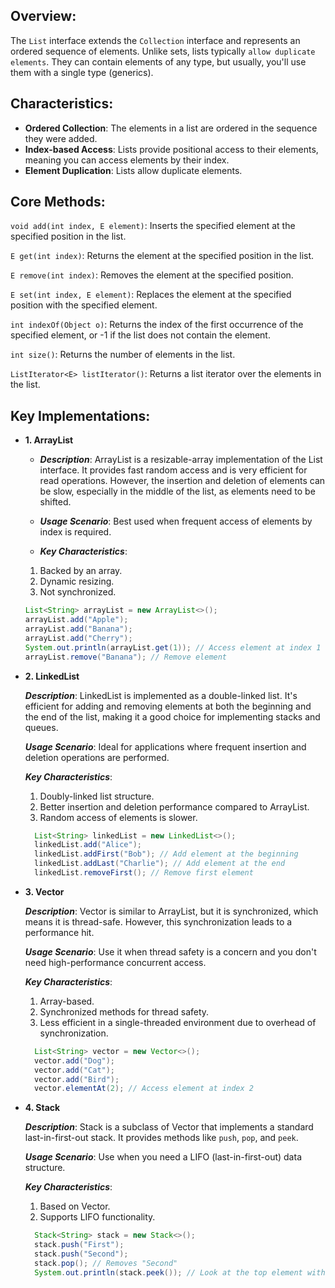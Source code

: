 ## Overview:

The `List` interface extends the `Collection` interface and represents an ordered sequence of elements. Unlike sets, lists typically `allow duplicate elements`. They can contain elements of any type, but usually, you'll use them with a single type (generics).

## Characteristics:

- **Ordered Collection**: The elements in a list are ordered in the sequence they were added.
- **Index-based Access**: Lists provide positional access to their elements, meaning you can access elements by their index.
- **Element Duplication**: Lists allow duplicate elements.

## Core Methods:

`void add(int index, E element)`: Inserts the specified element at the specified position in the list.

`E get(int index)`: Returns the element at the specified position in the list.

`E remove(int index)`: Removes the element at the specified position.

`E set(int index, E element)`: Replaces the element at the specified position with the specified element.

`int indexOf(Object o)`: Returns the index of the first occurrence of the specified element, or -1 if the list does not contain the element.

`int size()`: Returns the number of elements in the list.

`ListIterator<E> listIterator()`: Returns a list iterator over the elements in the list.

## Key Implementations:

- **1. ArrayList**

  - **_Description_**: ArrayList is a resizable-array implementation of the List interface. It provides fast random access and is very efficient for read operations. However, the insertion and deletion of elements can be slow, especially in the middle of the list, as elements need to be shifted.

  - **_Usage Scenario_**: Best used when frequent access of elements by index is required.

  - **_Key Characteristics_**:

  1.  Backed by an array.
  2.  Dynamic resizing.
  3.  Not synchronized.

  ```java
  List<String> arrayList = new ArrayList<>();
  arrayList.add("Apple");
  arrayList.add("Banana");
  arrayList.add("Cherry");
  System.out.println(arrayList.get(1)); // Access element at index 1
  arrayList.remove("Banana"); // Remove element

  ```

- **2. LinkedList**

  **_Description_**: LinkedList is implemented as a double-linked list. It's efficient for adding and removing elements at both the beginning and the end of the list, making it a good choice for implementing stacks and queues.

  **_Usage Scenario_**: Ideal for applications where frequent insertion and deletion operations are performed.

  **_Key Characteristics_**:

  1.  Doubly-linked list structure.
  2.  Better insertion and deletion performance compared to ArrayList.
  3.  Random access of elements is slower.

  ```java
    List<String> linkedList = new LinkedList<>();
    linkedList.add("Alice");
    linkedList.addFirst("Bob"); // Add element at the beginning
    linkedList.addLast("Charlie"); // Add element at the end
    linkedList.removeFirst(); // Remove first element
  ```

- **3. Vector**

  **_Description_**: Vector is similar to ArrayList, but it is synchronized, which means it is thread-safe. However, this synchronization leads to a performance hit.

  **_Usage Scenario_**: Use it when thread safety is a concern and you don't need high-performance concurrent access.

  **_Key Characteristics_**:

  1.  Array-based.
  2.  Synchronized methods for thread safety.
  3.  Less efficient in a single-threaded environment due to overhead of synchronization.

  ```java
    List<String> vector = new Vector<>();
    vector.add("Dog");
    vector.add("Cat");
    vector.add("Bird");
    vector.elementAt(2); // Access element at index 2
  ```

- **4. Stack**

  **_Description_**: Stack is a subclass of Vector that implements a standard last-in-first-out stack. It provides methods like `push`, `pop`, and `peek`.

  **_Usage Scenario_**: Use when you need a LIFO (last-in-first-out) data structure.

  **_Key Characteristics_**:

  1.  Based on Vector.
  2.  Supports LIFO functionality.

  ```java
    Stack<String> stack = new Stack<>();
    stack.push("First");
    stack.push("Second");
    stack.pop(); // Removes "Second"
    System.out.println(stack.peek()); // Look at the top element without removing it

  ```
